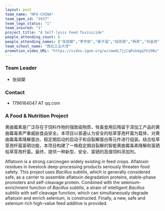 ```yaml
---
layout: post
team_name: "NPU-CHINA"
team_igem_id: "3937"
team_logo_status: "1"
team_insured: "1"
project_title: "A Self-lysis Feed Toxinicide"
people_attending_count: 6
people_attending_names: ["张烜槊","李宇航","柴子涵","段苏扬","杨芳","何金亮"]
team_school_name: "西北工业大学"
promotion_video_URL: "https://video.igem.org/w/cmwUL7jjCqRsb4gqYh19Bu"
---
```



### Team Leader
* 张烜槊

### Contact
* 1796164047 AT qq.com

### A Food &amp; Nutrition Project

黄曲霉素是广泛存在于饲料作物的强致癌物质，牲畜食用后残留于深加工产品的黄曲霉毒素严重威胁食品安全。本项目以普遍认为安全的枯草芽孢杆菌为载体，对黄曲霉毒素降解蛋白、稳定期启动的启动子和自裂解蛋白等元件进行组装。结合枯草芽孢杆菌富硒功能，本项目构建了一株稳定期自裂解的智能黄曲霉毒素降解和富硒枯草芽孢杆菌。最终，提供一种新型、安全、富硒的高值饲料添加剂。

Aflatoxin is a strong carcinogen widely existing in feed crops. Aflatoxin residues in livestock deep-processing products seriously threaten food safety. This project uses *Bacillus subtilis*, which is generally considered safe, as a carrier to assemble aflatoxin degradation proteins, stable-phase promoters and self-cleavage protein. Combined with the selenium-enrichment function of *Bacillus subtilis*, a strain of intelligent *Bacillus subtilis* with self cleavage function, which can simultaneously degrade aflatoxin and enrich selenium, is constructed. Finally, a new, safe and selenium rich high-value feed additive is provided. 
